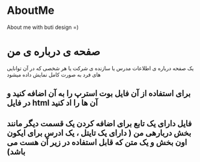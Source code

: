 # AboutMe
About me with buti design =)

# صفحه ی درباره ی من 
یک صفحه درباره ی اطلاعات مدرس یا سازنده ی شرکت یا هر شخصی که در آن توانایی های فرد به صورت کامل نمایش داده میشود

## برای استفاده از آن فایل بوت استرپ را به آن اضافه کنید و در فایل html آن ها را اد کنید 

## فایل دارای یک تابع برای اضافه کردن یک قسمت دیگر مانند بخش دربارهی من ( دارای یک تایتل ، یک ادرس برای ایکون اون بخش و یک متن که قابل استفاده در زیر آن هست می باشد)
